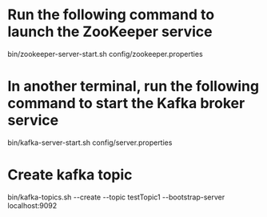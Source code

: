 
# Run the following command to launch the ZooKeeper service
bin/zookeeper-server-start.sh config/zookeeper.properties

# In another terminal, run the following command to start the Kafka broker service
bin/kafka-server-start.sh config/server.properties

# Create kafka topic
bin/kafka-topics.sh --create --topic testTopic1 --bootstrap-server localhost:9092
